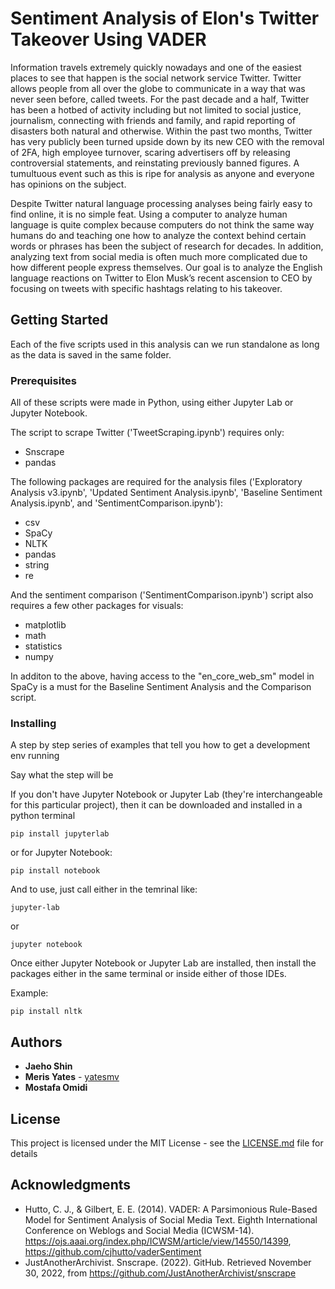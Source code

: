 # Sentiment Analysis of Elon's Twitter Takeover Using VADER

Information travels extremely quickly nowadays and one of the easiest places to see that happen is the social network service Twitter. Twitter allows people from all over the globe to communicate in a way that was never seen before, called tweets. For the past decade and a half, Twitter has been a hotbed of activity including but not limited to social justice, journalism, connecting with friends and family, and rapid reporting of disasters both natural and otherwise. Within the past two months, Twitter has very publicly been turned upside down by its new CEO with the removal of 2FA, high employee turnover, scaring advertisers off by releasing controversial statements, and reinstating previously banned figures. A tumultuous event such as this is ripe for analysis as anyone and everyone has opinions on the subject.

Despite Twitter natural language processing analyses being fairly easy to find online, it is no simple feat. Using a computer to analyze human language is quite complex because computers do not think the same way humans do and teaching one how to analyze the context behind certain words or phrases has been the subject of research for decades. In addition, analyzing text from social media is often much more complicated due to how different people express themselves. Our goal is to analyze the English language reactions on Twitter to Elon Musk’s recent ascension to CEO by focusing on tweets with specific hashtags relating to his takeover.


## Getting Started

Each of the five scripts used in this analysis can we run standalone as long as the data is saved in the same folder.  

### Prerequisites

All of these scripts were made in Python, using either Jupyter Lab or Jupyter Notebook. 

The script to scrape Twitter ('TweetScraping.ipynb') requires only:
* Snscrape 
* pandas

The following packages are required for the analysis files ('Exploratory Analysis v3.ipynb', 'Updated Sentiment Analysis.ipynb', 'Baseline Sentiment Analysis.ipynb', and 'SentimentComparison.ipynb'):
* csv
* SpaCy
* NLTK
* pandas
* string
* re

And the sentiment comparison ('SentimentComparison.ipynb') script also requires a few other packages for visuals:
* matplotlib
* math
* statistics
* numpy

In additon to the above, having access to the "en_core_web_sm" model in SpaCy is a must for the Baseline Sentiment Analysis and the Comparison script.


### Installing

A step by step series of examples that tell you how to get a development env running

Say what the step will be

If you don't have Jupyter Notebook or Jupyter Lab (they're interchangeable for this particular project), then it can be downloaded and installed in a python terminal

```
pip install jupyterlab
```

or for Jupyter Notebook:

```
pip install notebook
```

And to use, just call either in the temrinal like:

```
jupyter-lab
```

or 

```
jupyter notebook
```

Once either Jupyter Notebook or Jupyter Lab are installed, then install the packages either in the same terminal or inside either of those IDEs.

Example:

```
pip install nltk
```


## Authors

* **Jaeho Shin** 
* **Meris Yates** - [yatesmv](https://github.com/yatesmv)
* **Mostafa Omidi** 

## License

This project is licensed under the MIT License - see the [LICENSE.md](LICENSE.md) file for details

## Acknowledgments

* Hutto, C. J., & Gilbert, E. E. (2014). VADER: A Parsimonious Rule-Based Model for Sentiment Analysis of Social Media Text. Eighth International Conference on Weblogs and Social Media (ICWSM-14). https://ojs.aaai.org/index.php/ICWSM/article/view/14550/14399, https://github.com/cjhutto/vaderSentiment 
* JustAnotherArchivist. Snscrape. (2022). GitHub. Retrieved November 30, 2022, from https://github.com/JustAnotherArchivist/snscrape  

